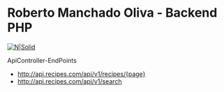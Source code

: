 # Roberto Manchado Oliva - Backend PHP

[![N|Solid](https://symfony.com/images/logos/header-logo.svg)](https://symfony.com/)


ApiController-EndPoints

  - http://api.recipes.com/api/v1/recipes/{page}
  - http://api.recipes.com/api/v1/search

